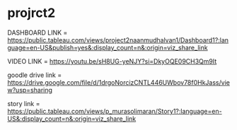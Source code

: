 # projrct2

DASHBOARD LINK = https://public.tableau.com/views/project2naanmudhalvan1/Dashboard1?:language=en-US&publish=yes&:display_count=n&:origin=viz_share_link

VIDEO LINK  =    https://youtu.be/sH8UG-yeNJY?si=DkyOQE09CH3Qm9It

goodle drive link = https://drive.google.com/file/d/1drgoNorcizCNTL446UWbov78f0HkJass/view?usp=sharing

story link  =  https://public.tableau.com/views/p_murasolimaran/Story1?:language=en-US&:display_count=n&:origin=viz_share_link
